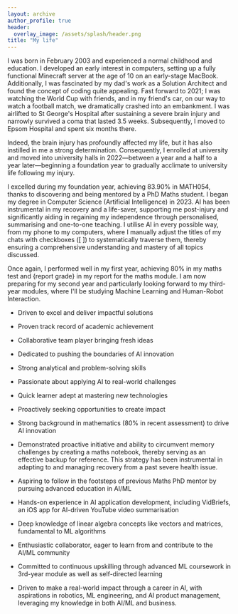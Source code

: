 ```yaml
---
layout: archive
author_profile: true
header:
  overlay_image: /assets/splash/header.png
title: "My life"
---
```

I was born in February 2003 and experienced a normal childhood and education. I developed an early interest in computers, setting up a fully functional Minecraft server at the age of 10 on an early-stage MacBook. Additionally, I was fascinated by my dad's work as a Solution Architect and found the concept of coding quite appealing. Fast forward to 2021; I was watching the World Cup with friends, and in my friend's car, on our way to watch a football match, we dramatically crashed into an embankment. I was airlifted to St George's Hospital after sustaining a severe brain injury and narrowly survived a coma that lasted 3.5 weeks. Subsequently, I moved to Epsom Hospital and spent six months there.

Indeed, the brain injury has profoundly affected my life, but it has also instilled in me a strong determination. Consequently, I enrolled at university and moved into university halls in 2022—between a year and a half to a year later—beginning a foundation year to gradually acclimate to university life following my injury.

I excelled during my foundation year, achieving 83.90% in MATH054, thanks to discovering and being mentored by a PhD Maths student. I began my degree in Computer Science (Artificial Intelligence) in 2023. AI has been instrumental in my recovery and a life-saver, supporting me post-injury and significantly aiding in regaining my independence through personalised, summarising and one-to-one teaching. I utilise AI in every possible way, from my phone to my computers, where I manually adjust the titles of my chats with checkboxes ([ ]) to systematically traverse them, thereby ensuring a comprehensive understanding and mastery of all topics discussed.

Once again, I performed well in my first year, achieving 80% in my maths test and {report grade} in my report for the maths module. I am now preparing for my second year and particularly looking forward to my third-year modules, where I'll be studying Machine Learning and Human-Robot Interaction.

- Driven to excel and deliver impactful solutions

- Proven track record of academic achievement

- Collaborative team player bringing fresh ideas

- Dedicated to pushing the boundaries of AI innovation

- Strong analytical and problem-solving skills

- Passionate about applying AI to real-world challenges

- Quick learner adept at mastering new technologies

- Proactively seeking opportunities to create impact

- Strong background in mathematics (80% in recent assessment) to drive AI innovation

- Demonstrated proactive initiative and ability to circumvent memory challenges by creating a maths notebook, thereby serving as an effective backup for      reference. This strategy has been instrumental in adapting to and managing recovery from a past severe health issue.

- Aspiring to follow in the footsteps of previous Maths PhD mentor by pursuing advanced education in AI/ML

- Hands-on experience in AI application development, including VidBriefs, an iOS app for AI-driven YouTube video summarisation

- Deep knowledge of linear algebra concepts like vectors and matrices, fundamental to ML algorithms

- Enthusiastic collaborator, eager to learn from and contribute to the AI/ML community

- Committed to continuous upskilling through advanced ML coursework in 3rd-year module as well as self-directed learning

- Driven to make a real-world impact through a career in AI, with aspirations in robotics, ML engineering, and AI product management, leveraging my knowledge in both AI/ML and business.

